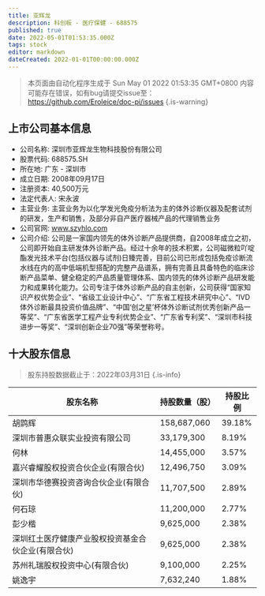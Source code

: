 ```yaml
---
title: 亚辉龙
description: 科创板 - 医疗保健 - 688575
published: true
date: 2022-05-01T01:53:35.000Z
tags: stock
editor: markdown
dateCreated: 2022-01-01T00:00:00.000Z
---
```


> 本页面由自动化程序生成于 Sun May 01 2022 01:53:35 GMT+0800
> 内容可能存在错误，如有bug请提交issue至：https://github.com/Eroleice/doc-pi/issues
{.is-warning}

## 上市公司基本信息
- 公司名称: 深圳市亚辉龙生物科技股份有限公司
- 股票代码: 688575.SH
- 所在地: 广东 - 深圳市
- 成立日期: 2008年09月17日
- 注册资本: 40,500万元
- 法定代表人: 宋永波
- 主营业务: 主营业务为以化学发光免疫分析法为主的体外诊断仪器及配套试剂的研发，生产和销售，及部分非自产医疗器械产品的代理销售业务
- 公司官网: www.szyhlo.com
- 公司介绍: 公司是一家国内领先的体外诊断产品提供商，自2008年成立之初，公司即开始自主研发体外诊断产品。经过十余年的技术积累，公司磁微粒吖啶酯发光技术平台(包括仪器与试剂)日臻完善，目前公司已形成包括免疫诊断流水线在内的高中低端机型搭配的完整产品谱系，拥有完善且具备特色的临床诊断产品菜单、健全稳定的产品质量管理体系、国内领先的体外诊断产品研发能力和成果转化能力。公司专注于体外诊断产品的自主创新，公司获得“国家知识产权优势企业”、“省级工业设计中心”、“广东省工程技术研究中心”、“IVD体外诊断最具投资价值品牌”、“中国‘创之星’杯体外诊断试剂优秀创新产品一等奖”、“广东省医学工程产业专利优势企业”、“广东省专利奖”、“深圳市科技进步一等奖”、“深圳创新企业70强”等荣誉称号。


## 十大股东信息
> 股东持股数据截止于：2022年03月31日
{.is-info}

| 股东名称 | 持股数量（股） | 持股比例 |
| --- | --- | --- |
| 胡鹍辉 | 158,687,060 | 39.18% |
| 深圳市普惠众联实业投资有限公司 | 33,179,300 | 8.19% |
| 何林 | 14,455,000 | 3.57% |
| 嘉兴睿耀股权投资合伙企业(有限合伙) | 12,496,750 | 3.09% |
| 深圳市华德赛投资咨询合伙企业(有限合伙) | 11,707,500 | 2.89% |
| 何石琼 | 11,200,000 | 2.77% |
| 彭少楷 | 9,625,000 | 2.38% |
| 深圳红土医疗健康产业股权投资基金合伙企业(有限合伙) | 9,625,000 | 2.38% |
| 苏州礼瑞股权投资中心(有限合伙) | 9,100,000 | 2.25% |
| 姚逸宇 | 7,632,240 | 1.88% |




